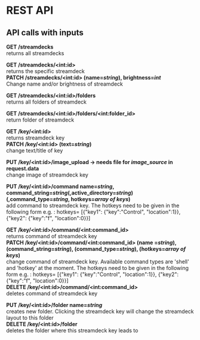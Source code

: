 # REST API 

## API calls with inputs

**GET /streamdecks**  
returns all streamdecks

**GET /streamdecks/\<int:id>**  
returns the specific streamdeck  
**PATCH /streamdecks/\<int:id> (name=_string_), brightness=_int_**   
Change name and/or brightness of streamdeck 

**GET /streamdecks/\<int:id>/folders**   
returns all folders of streamdeck

**GET /streamdecks/\<int:id>/folders/\<int:folder_id>**   
return folder of streamdeck

**GET /key/\<int:id>**   
returns streamdeck key  
**PATCH /key/\<int:id> (text=_string_)**   
change text/title of key

**PUT /key/\<int:id>/image_upload -> needs file for *image_source* in request.data**   
change image of streamdeck key

**PUT /key/\<int:id>/command name=_string_, command_string=_string_(,active_directory=_string_)(,command_type=_string_, hotkeys=_array of keys_)**  
 add command to streamdeck key. The hotkeys need to be given in the following form e.g. : hotkeys= [{"key1": {"key":"Control", "location":1}}, {"key2": {"key":"f", "location":0}}] 

**GET /key/\<int:id>/command/\<int:command_id>**  
 returns command of streamdeck key   
**PATCH /key/\<int:id>/command/\<int:command_id> (name =_string_), (command_string=_string_), (command_type=_string_), (hotkeys=_array of keys_)**  
 change command of streamdeck key. Available command types are 'shell' and 'hotkey' at the moment. The hotkeys need to be given in the following form e.g. : hotkeys= [{"key1": {"key":"Control", "location":1}}, {"key2": {"key":"f", "location":0}}]  
**DELETE /key/\<int:id>/command/\<int:command_id>**  
 deletes command of streamdeck key

**PUT /key/\<int:id>/folder name=_string_**  
 creates new folder. Clicking the streamdeck key will change the streamdeck layout to this folder  
**DELETE /key/\<int:id>/folder**  
 deletes the folder where this streamdeck key leads to

